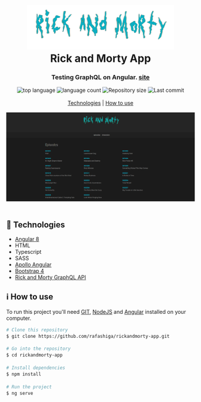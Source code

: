 <h1 align="center">
  <img src="./src/assets/img/logo.png" alt="rick and morty">
  <br>
  Rick and Morty App
</h1>

<h3 align="center">
<strong>Testing GraphQL on Angular. <a href="https://rafashiga.github.io/rickandmorty/#/" target="_blank">site</a></strong>
</h3>

<p align="center">

  <img alt="top language" src="https://img.shields.io/github/languages/top/rafashiga/rickandmorty-app?style=flat-square">
  <img alt="language count" src="https://img.shields.io/github/languages/count/rafashiga/rickandmorty-app?style=flat-square">
  <img alt="Repository size" src="https://img.shields.io/github/repo-size/rafashiga/rickandmorty-app?style=flat-square">
  <img alt="Last commit" src="https://img.shields.io/github/last-commit/rafashiga/rickandmorty-app?style=flat-square">
  <br>
  <br>
  <a href="#space_invader-technologies">Technologies</a>
  |
  <a href="#information_source-how-to-use">How to use</a>
  <br>
  <br>
  <img src="./src/assets/img/website.png">
  <br>
  <br>
</p>

## :space_invader: Technologies

- [Angular 8](https://angular.io/)
- HTML
- Typescript
- SASS
- [Apollo Angular](https://github.com/kamilkisiela/apollo-angular)
- [Bootstrap 4](https://getbootstrap.com/)
- [Rick and Morty GraphQL API](https://rickandmortyapi.com/)

## :information_source: How to use

To run this project you'll need [GIT](https://git-scm.com/), [NodeJS](https://nodejs.org/en/) and [Angular](https://angular.io/guide/setup-local) installed on your computer.

```bash
# Clone this repository
$ git clone https://github.com/rafashiga/rickandmorty-app.git

# Go into the repository
$ cd rickandmorty-app

# Install dependencies
$ npm install

# Run the project
$ ng serve
```
